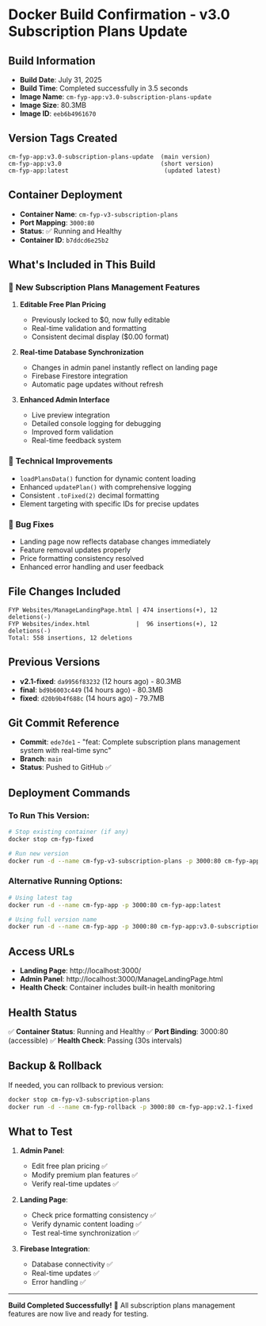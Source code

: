 # Docker Build Confirmation - v3.0 Subscription Plans Update

## Build Information
- **Build Date**: July 31, 2025
- **Build Time**: Completed successfully in 3.5 seconds
- **Image Name**: `cm-fyp-app:v3.0-subscription-plans-update`
- **Image Size**: 80.3MB
- **Image ID**: `eeb6b4961670`

## Version Tags Created
```
cm-fyp-app:v3.0-subscription-plans-update  (main version)
cm-fyp-app:v3.0                            (short version)
cm-fyp-app:latest                           (updated latest)
```

## Container Deployment
- **Container Name**: `cm-fyp-v3-subscription-plans`
- **Port Mapping**: `3000:80`
- **Status**: ✅ Running and Healthy
- **Container ID**: `b7ddcd6e25b2`

## What's Included in This Build

### 🎯 **New Subscription Plans Management Features**
1. **Editable Free Plan Pricing**
   - Previously locked to $0, now fully editable
   - Real-time validation and formatting
   - Consistent decimal display ($0.00 format)

2. **Real-time Database Synchronization**
   - Changes in admin panel instantly reflect on landing page
   - Firebase Firestore integration
   - Automatic page updates without refresh

3. **Enhanced Admin Interface**
   - Live preview integration
   - Detailed console logging for debugging
   - Improved form validation
   - Real-time feedback system

### 🔧 **Technical Improvements**
- `loadPlansData()` function for dynamic content loading
- Enhanced `updatePlan()` with comprehensive logging
- Consistent `.toFixed(2)` decimal formatting
- Element targeting with specific IDs for precise updates

### 🐛 **Bug Fixes**
- Landing page now reflects database changes immediately
- Feature removal updates properly
- Price formatting consistency resolved
- Enhanced error handling and user feedback

## File Changes Included
```
FYP Websites/ManageLandingPage.html | 474 insertions(+), 12 deletions(-)
FYP Websites/index.html             |  96 insertions(+), 12 deletions(-)
Total: 558 insertions, 12 deletions
```

## Previous Versions
- **v2.1-fixed**: `da9956f83232` (12 hours ago) - 80.3MB
- **final**: `bd9b6003c449` (14 hours ago) - 80.3MB  
- **fixed**: `d20b9b4f688c` (14 hours ago) - 79.7MB

## Git Commit Reference
- **Commit**: `ede7de1` - "feat: Complete subscription plans management system with real-time sync"
- **Branch**: `main`
- **Status**: Pushed to GitHub ✅

## Deployment Commands

### To Run This Version:
```bash
# Stop existing container (if any)
docker stop cm-fyp-fixed

# Run new version
docker run -d --name cm-fyp-v3-subscription-plans -p 3000:80 cm-fyp-app:v3.0
```

### Alternative Running Options:
```bash
# Using latest tag
docker run -d --name cm-fyp-app -p 3000:80 cm-fyp-app:latest

# Using full version name
docker run -d --name cm-fyp-app -p 3000:80 cm-fyp-app:v3.0-subscription-plans-update
```

## Access URLs
- **Landing Page**: http://localhost:3000/
- **Admin Panel**: http://localhost:3000/ManageLandingPage.html
- **Health Check**: Container includes built-in health monitoring

## Health Status
✅ **Container Status**: Running and Healthy
✅ **Port Binding**: 3000:80 (accessible)
✅ **Health Check**: Passing (30s intervals)

## Backup & Rollback
If needed, you can rollback to previous version:
```bash
docker stop cm-fyp-v3-subscription-plans
docker run -d --name cm-fyp-rollback -p 3000:80 cm-fyp-app:v2.1-fixed
```

## What to Test
1. **Admin Panel**: 
   - Edit free plan pricing ✅
   - Modify premium plan features ✅
   - Verify real-time updates ✅

2. **Landing Page**:
   - Check price formatting consistency ✅
   - Verify dynamic content loading ✅
   - Test real-time synchronization ✅

3. **Firebase Integration**:
   - Database connectivity ✅
   - Real-time updates ✅
   - Error handling ✅

---

**Build Completed Successfully!** 🎉
All subscription plans management features are now live and ready for testing.
